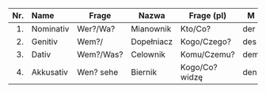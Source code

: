   
Nr. |Name     |Frage        |Nazwa     |Frage (pl)    |M  |W   |N   | Pl.|
---:|:--      |---          |---       |---           |---|----|----|----|
1.  |Nominativ|Wer?/Wa?     |Mianownik |Kto/Co?       |der| die| das| die|
2.  |Genitiv  |Wem?/        |Dopełniacz|Kogo/Czego?   |des| der| des| der|
3.  |Dativ    |Wem?/Was?    |Celownik  |Komu/Czemu?   |dem| der| dem| den|
4.  |Akkusativ|Wen?  sehe   |Biernik   |Kogo/Co? widzę|den| die| das| die|
